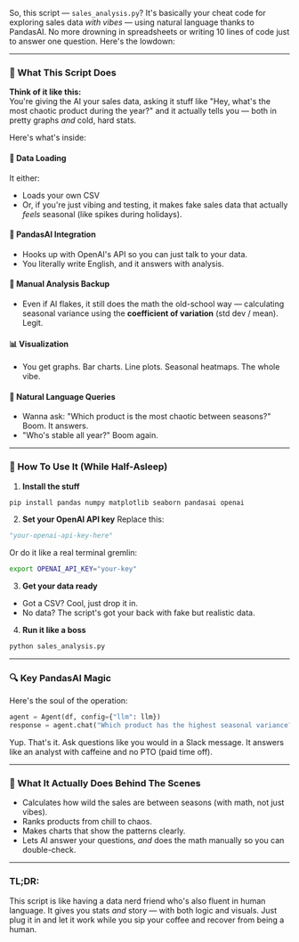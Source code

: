 So, this script &mdash; `sales_analysis.py`? It's basically your cheat code for exploring sales data *with vibes* — using natural language thanks to PandasAI. No more drowning in spreadsheets or writing 10 lines of code just to answer one question. Here's the lowdown:

---

### 🧠 What This Script Does

**Think of it like this:**  
You're giving the AI your sales data, asking it stuff like "Hey, what's the most chaotic product during the year?" and it actually tells you — both in pretty graphs *and* cold, hard stats.

Here's what's inside:

#### 🚚 Data Loading

It either:

* Loads your own CSV
* Or, if you're just vibing and testing, it makes fake sales data that actually *feels* seasonal (like spikes during holidays).

#### 🧠 PandasAI Integration

* Hooks up with OpenAI's API so you can just talk to your data.
* You literally write English, and it answers with analysis.

#### 🧮 Manual Analysis Backup

* Even if AI flakes, it still does the math the old-school way — calculating seasonal variance using the **coefficient of variation** (std dev / mean). Legit.

#### 📊 Visualization

* You get graphs. Bar charts. Line plots. Seasonal heatmaps. The whole vibe.

#### 💬 Natural Language Queries

* Wanna ask: "Which product is the most chaotic between seasons?" Boom. It answers.
* "Who's stable all year?" Boom again.

---

### 🔧 How To Use It (While Half-Asleep)

1. **Install the stuff**

```bash
pip install pandas numpy matplotlib seaborn pandasai openai
```

2. **Set your OpenAI API key**
   Replace this:

```python
"your-openai-api-key-here"
```

Or do it like a real terminal gremlin:

```bash
export OPENAI_API_KEY="your-key"
```

3. **Get your data ready**

* Got a CSV? Cool, just drop it in.
* No data? The script's got your back with fake but realistic data.

4. **Run it like a boss**

```bash
python sales_analysis.py
```

---

### 🔍 Key PandasAI Magic

Here's the soul of the operation:

```python
agent = Agent(df, config={"llm": llm})
response = agent.chat("Which product has the highest seasonal variance?")
```

Yup. That's it. Ask questions like you would in a Slack message. It answers like an analyst with caffeine and no PTO (paid time off).

---

### 🧾 What It Actually Does Behind The Scenes

* Calculates how wild the sales are between seasons (with math, not just vibes).
* Ranks products from chill to chaos.
* Makes charts that show the patterns clearly.
* Lets AI answer your questions, *and* does the math manually so you can double-check.

---

### TL;DR:
This script is like having a data nerd friend who's also fluent in human language. It gives you stats *and* story — with both logic and visuals. Just plug it in and let it work while you sip your coffee and recover from being a human.

<br>
